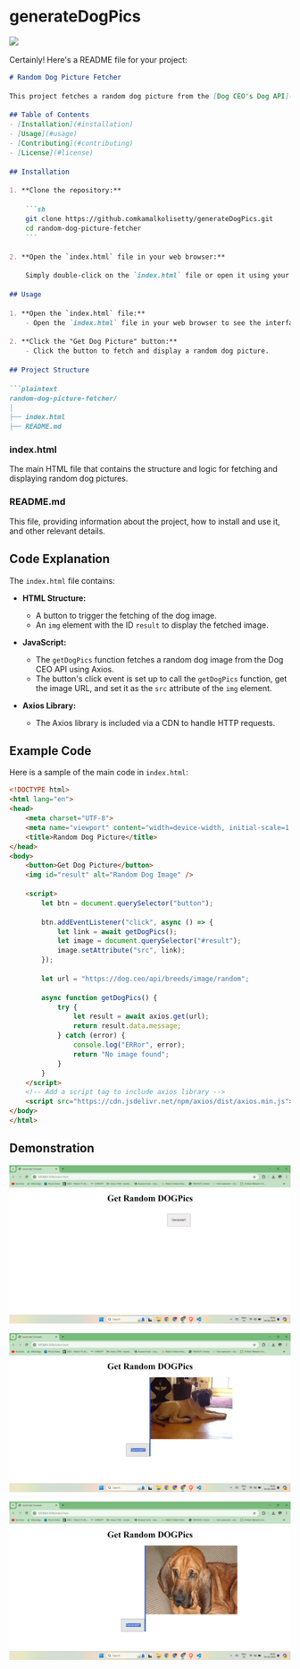 # generateDogPics

![](1.png)

Certainly! Here's a README file for your project:

```markdown
# Random Dog Picture Fetcher

This project fetches a random dog picture from the [Dog CEO's Dog API](https://dog.ceo/dog-api/) and displays it on a web page when a button is clicked.

## Table of Contents
- [Installation](#installation)
- [Usage](#usage)
- [Contributing](#contributing)
- [License](#license)

## Installation

1. **Clone the repository:**

    ```sh
    git clone https://github.comkamalkolisetty/generateDogPics.git
    cd random-dog-picture-fetcher
    ```

2. **Open the `index.html` file in your web browser:**

    Simply double-click on the `index.html` file or open it using your preferred web browser.

## Usage

1. **Open the `index.html` file:**
    - Open the `index.html` file in your web browser to see the interface.

2. **Click the "Get Dog Picture" button:**
    - Click the button to fetch and display a random dog picture.

## Project Structure

```plaintext
random-dog-picture-fetcher/
│
├── index.html
├── README.md
```

### index.html

The main HTML file that contains the structure and logic for fetching and displaying random dog pictures.

### README.md

This file, providing information about the project, how to install and use it, and other relevant details.

## Code Explanation

The `index.html` file contains:

- **HTML Structure:**
  - A button to trigger the fetching of the dog image.
  - An `img` element with the ID `result` to display the fetched image.

- **JavaScript:**
  - The `getDogPics` function fetches a random dog image from the Dog CEO API using Axios.
  - The button's click event is set up to call the `getDogPics` function, get the image URL, and set it as the `src` attribute of the `img` element.

- **Axios Library:**
  - The Axios library is included via a CDN to handle HTTP requests.

## Example Code

Here is a sample of the main code in `index.html`:

```html
<!DOCTYPE html>
<html lang="en">
<head>
    <meta charset="UTF-8">
    <meta name="viewport" content="width=device-width, initial-scale=1.0">
    <title>Random Dog Picture</title>
</head>
<body>
    <button>Get Dog Picture</button>
    <img id="result" alt="Random Dog Image" />

    <script>
        let btn = document.querySelector("button");

        btn.addEventListener("click", async () => {
            let link = await getDogPics();
            let image = document.querySelector("#result");
            image.setAttribute("src", link);
        });

        let url = "https://dog.ceo/api/breeds/image/random";

        async function getDogPics() {
            try {
                let result = await axios.get(url);
                return result.data.message;
            } catch (error) {
                console.log("ERRor", error);
                return "No image found";
            }
        }
    </script>
    <!-- Add a script tag to include axios library -->
    <script src="https://cdn.jsdelivr.net/npm/axios/dist/axios.min.js"></script>
</body>
</html>
```

## Demonstration

![](4.png)


![](2.png)


![](3.png)


